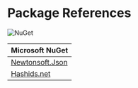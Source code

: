 # Package References

![NuGet](https://s2.loli.net/2022/08/13/M3iPATU7hOHa16X.png)


|Microsoft NuGet|
|---------|
|[Newtonsoft.Json](https://www.nuget.org/packages/Newtonsoft.Json)|
|[Hashids.net](https://www.nuget.org/packages/Hashids.net)|
